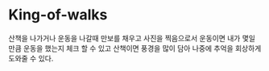 # King-of-walks
산책을 나가거나 운동을 나갈때 만보를 채우고 사진을 찍음으로서 운동이면 내가 몇일 만큼 운동을 했는지 체크 할 수 있고 산책이면 풍경을 많이 담아 나중에 추억을 회상하게 도와줄 수 있다.
